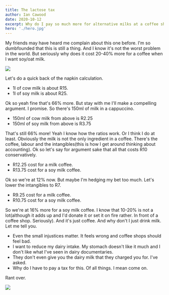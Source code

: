 ```yaml
---
title: The lactose tax
author: Ian Cawood
date: 2020-10-12
excerpt: Why do I pay so much more for alternative milks at a coffee shop?
hero: './hero.jpg'
---
```


My friends may have heard me complain about this one before. I'm so dumbfounded that this is still a thing. And I know it's not the worst problem in the world. But seriously why does it cost 20-40% more for a coffee when I want soy/oat milk.

![](https://media.giphy.com/media/sh3J3YR2emQkE/giphy.gif)

Let's do a quick back of the napkin calculation.

- 1l of cow milk is about R15.
- 1l of soy milk is about R25.

Ok so yeah fine that's 66% more. But stay with me I'll make a compelling argument. I promise. So there's 150ml of milk in a cappuccino.

- 150ml of cow milk from above is R2.25
- 150ml of soy milk from above is R3.75

That's still 66% more! Yeah I know how the ratios work. Or I think I do at least. Obviously the milk is not the only ingredient in a coffee. There's the coffee, labour and the intangibles(this is how I get around thinking about accounting). Ok so let's say for argument sake that all that costs R10 conservatively.

- R12.25 cost for a milk coffee.
- R13.75 cost for a soy milk coffee.

Ok so we're at 12% now. But maybe I'm hedging my bet too much. Let's lower the intangibles to R7.

- R9.25 cost for a milk coffee.
- R10.75 cost for a soy milk coffee.

So we're at 16% more for a soy milk coffee. I know that 10-20% is not a lot(although it adds up and I'd donate it or set it on fire rather. In front of a coffee shop. Seriously). And it's just coffee. And why don't I just drink milk. Let me tell you.

- Even the small injustices matter. It feels wrong and coffee shops should feel bad.
- I want to reduce my dairy intake. My stomach doesn't like it much and I don't like what I've seen in dairy documentaries.
- They don't even give you the dairy milk that they charged you for. I've asked.
- Why do I have to pay a tax for this. Of all things. I mean come on.

Rant over.

![](https://media.giphy.com/media/VeNnR1i8e04fv56JWH/giphy.gif)
